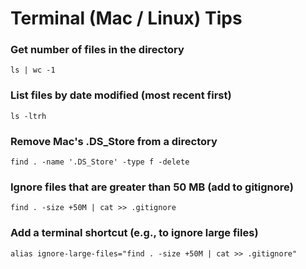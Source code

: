 # Terminal (Mac / Linux) Tips

### Get number of files in the directory

```
ls | wc -1
```

### List files by date modified (most recent first)

```
ls -ltrh
```

### Remove Mac's .DS_Store from a directory

```
find . -name '.DS_Store' -type f -delete
```

### Ignore files that are greater than 50 MB (add to gitignore)

```
find . -size +50M | cat >> .gitignore
```

### Add a terminal shortcut (e.g., to ignore large files)

```
alias ignore-large-files="find . -size +50M | cat >> .gitignore"
```

